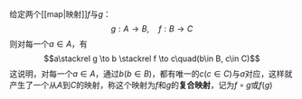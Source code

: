 给定两个[[map|映射]]$f$与$g$：
$$g:A\to B,\quad f:B\to C$$
则对每一个$a\in A$，有
$$a\stackrel g \to b \stackrel f \to c\quad(b\in B, c\in C)$$
这说明，对每一个$a\in A$，通过$b(b\in B)$，都有唯一的$c(c\in C)$与$a$对应，这样就产生了一个从$A$到$C$的映射，称这个映射为$f$和$g$的**复合映射**，记为$f\circ g$或$f(g)$
